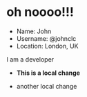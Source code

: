 # oh noooo!!!

- Name: John
- Username: @johnclc
- Location: London, UK

I am a developer

* **This is a local change**

* another local change